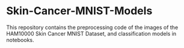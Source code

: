 # Skin-Cancer-MNIST-Models
This repository contains the preprocessing code of the images of the HAM10000 Skin Cancer MNIST Dataset, and classification models in notebooks.
